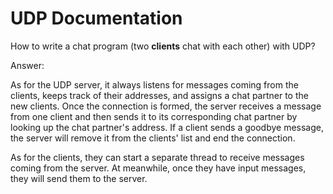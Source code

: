 # UDP Documentation

 How to write a chat program (two **clients** chat with each other) with UDP?

Answer: 

As for the UDP server, it always listens for messages coming from the clients, keeps track of their addresses, and assigns a chat partner to the new clients. Once the connection is formed, the server receives a message from one client and then sends it to its corresponding chat partner by looking up the chat partner's address. If a client sends a goodbye message, the server will remove it from the clients' list and end the connection.

As for the clients, they can start a separate thread to receive messages coming from the server. At meanwhile, once they have input messages, they will send them to the server.